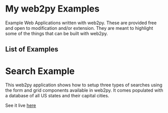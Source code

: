 My web2py Examples
==================

Example Web Applications written with web2py. These are provided free and open to modification and/or extension. They are meant to highlight some of the things that can be built with web2py.

List of Examples
----------------
# Search Example
This web2py application shows how to setup three types of searches using the form and grid components available in web2py. It comes populated with a database of all US states and their capital cities.

See it live [here](http://www.kevinpatrickwestropp.org/searchexample/)

